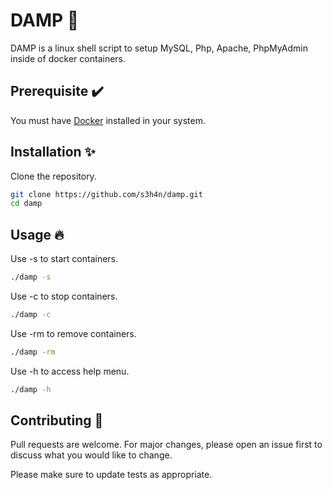 # DAMP 🚢

DAMP is a linux shell script to setup MySQL, Php, Apache, PhpMyAdmin inside of docker containers.

## Prerequisite ✔️
You must have <a href="https://docs.docker.com/engine/install/ubuntu/" target="_blank">Docker</a> installed in your system.
## Installation ✨

Clone the repository.
```bash
git clone https://github.com/s3h4n/damp.git
cd damp
```

## Usage 🔥

Use -s to start containers.
```bash
./damp -s
```
Use -c to stop containers.
```bash
./damp -c
```
Use -rm to remove containers.
```bash
./damp -rm
```
Use -h to access help menu.
```bash
./damp -h
```

## Contributing 🤝
Pull requests are welcome. For major changes, please open an issue first to discuss what you would like to change.

Please make sure to update tests as appropriate.

